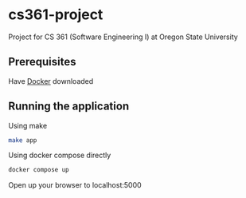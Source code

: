 # cs361-project
Project for CS 361 (Software Engineering I) at Oregon State University

## Prerequisites
Have [Docker](https://docs.docker.com/get-docker/) downloaded

## Running the application
Using make
```bash
make app
```

Using docker compose directly
```bash
docker compose up
```

Open up your browser to localhost:5000